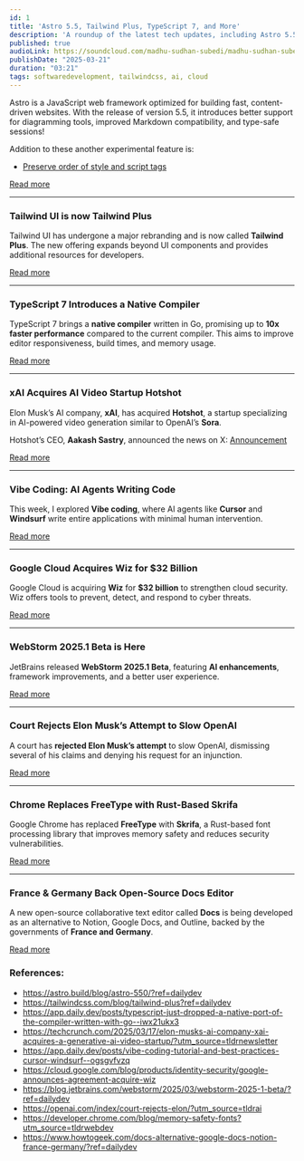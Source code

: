 ```yaml
---
id: 1
title: 'Astro 5.5, Tailwind Plus, TypeScript 7, and More'
description: 'A roundup of the latest tech updates, including Astro 5.5, Tailwind Plus, TypeScript 7, and major acquisitions in AI and cloud security.'
published: true
audioLink: https://soundcloud.com/madhu-sudhan-subedi/madhu-sudhan-subedi-tech-weekly-first-episode
publishDate: "2025-03-21"
duration: "03:21"
tags: softwaredevelopment, tailwindcss, ai, cloud
---
```


Astro is a JavaScript web framework optimized for building fast, content-driven websites. With the release of version 5.5, it introduces better support for diagramming tools, improved Markdown compatibility, and type-safe sessions!

Addition to these another experimental feature is:
- [Preserve order of style and script tags](https://astro.build/blog/astro-550/?ref=dailydev#experimental-preserve-order-of-style-and-script-tags)

[Read more](https://astro.build/blog/astro-550/?ref=dailydev)

---

### Tailwind UI is now Tailwind Plus
Tailwind UI has undergone a major rebranding and is now called **Tailwind Plus**. The new offering expands beyond UI components and provides additional resources for developers.

[Read more](https://tailwindcss.com/blog/tailwind-plus?ref=dailydev)

---

### TypeScript 7 Introduces a Native Compiler
TypeScript 7 brings a **native compiler** written in Go, promising up to **10x faster performance** compared to the current compiler. This aims to improve editor responsiveness, build times, and memory usage.

[Read more](https://app.daily.dev/posts/typescript-just-dropped-a-native-port-of-the-compiler-written-with-go--iwx21ukx3)

---

### xAI Acquires AI Video Startup Hotshot
Elon Musk’s AI company, **xAI**, has acquired **Hotshot**, a startup specializing in AI-powered video generation similar to OpenAI’s **Sora**.

Hotshot’s CEO, **Aakash Sastry**, announced the news on X:
[Announcement](https://x.com/aakashsastry/status/1901668601364689338)

[Read more](https://techcrunch.com/2025/03/17/elon-musks-ai-company-xai-acquires-a-generative-ai-video-startup/?utm_source=tldrnewsletter)

---

### Vibe Coding: AI Agents Writing Code
This week, I explored **Vibe coding**, where AI agents like **Cursor** and **Windsurf** write entire applications with minimal human intervention.

[Read more](https://app.daily.dev/posts/vibe-coding-tutorial-and-best-practices-cursor-windsurf--ogsgvfvzq)

---

### Google Cloud Acquires Wiz for $32 Billion
Google Cloud is acquiring **Wiz** for **$32 billion** to strengthen cloud security. Wiz offers tools to prevent, detect, and respond to cyber threats.

[Read more](https://cloud.google.com/blog/products/identity-security/google-announces-agreement-acquire-wiz)

---

### WebStorm 2025.1 Beta is Here
JetBrains released **WebStorm 2025.1 Beta**, featuring **AI enhancements**, framework improvements, and a better user experience.

[Read more](https://blog.jetbrains.com/webstorm/2025/03/webstorm-2025-1-beta/?ref=dailydev)

---

### Court Rejects Elon Musk’s Attempt to Slow OpenAI
A court has **rejected Elon Musk’s attempt** to slow OpenAI, dismissing several of his claims and denying his request for an injunction.

[Read more](https://openai.com/index/court-rejects-elon/?utm_source=tldrai)

---

### Chrome Replaces FreeType with Rust-Based Skrifa
Google Chrome has replaced **FreeType** with **Skrifa**, a Rust-based font processing library that improves memory safety and reduces security vulnerabilities.

[Read more](https://developer.chrome.com/blog/memory-safety-fonts?utm_source=tldrwebdev)

---

### France & Germany Back Open-Source Docs Editor
A new open-source collaborative text editor called **Docs** is being developed as an alternative to Notion, Google Docs, and Outline, backed by the governments of **France and Germany**.

[Read more](https://www.howtogeek.com/docs-alternative-google-docs-notion-france-germany/?ref=dailydev)

### References:
- https://astro.build/blog/astro-550/?ref=dailydev
- https://tailwindcss.com/blog/tailwind-plus?ref=dailydev
- https://app.daily.dev/posts/typescript-just-dropped-a-native-port-of-the-compiler-written-with-go--iwx21ukx3
- https://techcrunch.com/2025/03/17/elon-musks-ai-company-xai-acquires-a-generative-ai-video-startup/?utm_source=tldrnewsletter
- https://app.daily.dev/posts/vibe-coding-tutorial-and-best-practices-cursor-windsurf--ogsgvfvzq
- https://cloud.google.com/blog/products/identity-security/google-announces-agreement-acquire-wiz
- https://blog.jetbrains.com/webstorm/2025/03/webstorm-2025-1-beta/?ref=dailydev
- https://openai.com/index/court-rejects-elon/?utm_source=tldrai
- https://developer.chrome.com/blog/memory-safety-fonts?utm_source=tldrwebdev
- https://www.howtogeek.com/docs-alternative-google-docs-notion-france-germany/?ref=dailydev